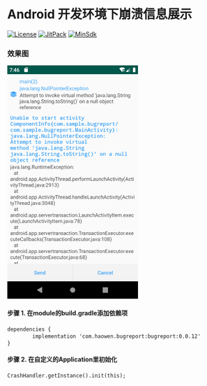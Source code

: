 # Android 开发环境下崩溃信息展示

[![License](https://img.shields.io/badge/License%20-Apache%202-337ab7.svg)](https://www.apache.org/licenses/LICENSE-2.0)
[![JitPack](https://jitpack.io/v/HaowenLee/BugReport.svg)](https://jitpack.io/#HaowenLee/BugReport)
[![MinSdk](https://img.shields.io/badge/%20MinSdk%20-%2014+%20-f0ad4e.svg)](https://android-arsenal.com/api?level=14)

### 效果图

<img src="https://github.com/HaowenLee/BugReport/blob/master/arts/bug_report.png" width="300" alt="BugReport"/>


#### 步骤 1. 在module的build.gradle添加依赖项

```
dependencies {
        implementation 'com.haowen.bugreport:bugreport:0.0.12'
}
```

#### 步骤 2. 在自定义的Application里初始化

```
CrashHandler.getInstance().init(this);
```
